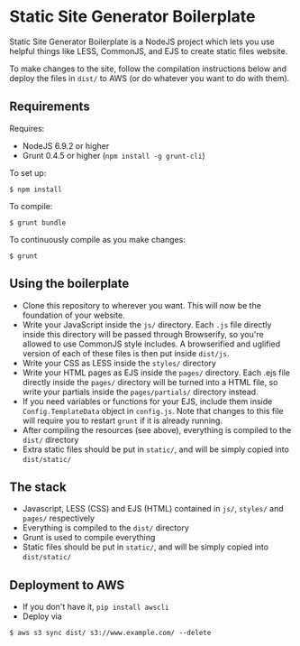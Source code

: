 # Static Site Generator Boilerplate 
Static Site Generator Boilerplate is a NodeJS project which lets you use helpful things like LESS, CommonJS, and EJS to create static files website.

To make changes to the site, follow the compilation instructions below and deploy the files in `dist/` to AWS (or do whatever you want to do with them).

## Requirements
Requires:
- NodeJS 6.9.2 or higher
- Grunt 0.4.5 or higher (`npm install -g grunt-cli`)  

To set up:
```
$ npm install
```

To compile:
```
$ grunt bundle
```

To continuously compile as you make changes:
```
$ grunt
```

## Using the boilerplate
- Clone this repository to wherever you want. This will now be the foundation of your website.
- Write your JavaScript inside the `js/` directory. Each `.js` file directly inside this directory will be passed through Browserify, so you're allowed to use CommonJS style includes. A browserified and uglified version of each of these files is then put inside `dist/js`.
- Write your CSS as LESS inside the `styles/` directory
- Write your HTML pages as EJS inside the `pages/` directory. Each .ejs file directly inside the `pages/` directory will be turned
into a HTML file, so write your partials inside the `pages/partials/` directory instead.
- If you need variables or functions for your EJS, include them inside `Config.TemplateData` object in `config.js`. Note that changes to this file will require you to restart `grunt` if it is already running.
- After compiling the resources (see above), everything is compiled to the `dist/` directory
- Extra static files should be put in `static/`, and will be simply copied into `dist/static/`

## The stack
- Javascript, LESS (CSS) and EJS (HTML) contained in `js/`, `styles/` and `pages/` respectively  
- Everything is compiled to the `dist/` directory  
- Grunt is used to compile everything  
- Static files should be put in `static/`, and will be simply copied into `dist/static/`  

## Deployment to AWS
- If you don't have it, `pip install awscli`
- Deploy via
```
$ aws s3 sync dist/ s3://www.example.com/ --delete
```
